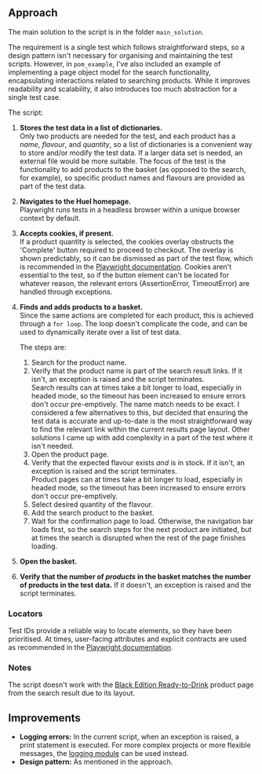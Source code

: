 ## Approach
The main solution to the script is in the folder `main_solution`.

The requirement is a single test which follows straightforward steps, so a design pattern isn't necessary for organising and maintaining the test scripts. However, in `pom_example`, I've also included an example of implementing a page object model for the search functionality, encapsulating interactions related to searching products. While it improves readability and scalability, it also introduces too much abstraction for a single test case.

The script:
1. **Stores the test data in a list of dictionaries.**  
Only two products are needed for the test, and each product has a *name*, *flavour*, and *quantity*, so a list of dictionaries is a convenient way to store and/or modify the test data. If a larger data set is needed, an external file would be more suitable.
The focus of the test is the functionality to add products to the basket (as opposed to the search, for example), so specific product names and flavours are provided as part of the test data.
2. **Navigates to the Huel homepage.**  
Playwright runs tests in a headless browser within a unique browser context by default.
3. **Accepts cookies, if present.**  
	If a product quantity is selected, the cookies overlay obstructs the 'Complete' button required to proceed to checkout.
	The overlay is shown predictably, so it can be dismissed as part of the test flow, which is recommended in the [Playwright documentation](https://playwright.dev/python/docs/api/class-page#page-add-locator-handler).
	Cookies aren't essential to the test, so if the button element can't be located for whatever reason, the relevant errors (AssertionError, TimeoutError) are handled through exceptions.
4. **Finds and adds products to a basket.**  
	Since the same actions are completed for each product, this is achieved through a `for loop`. The loop doesn't complicate the code, and can be used to dynamically iterate over a list of test data.
	
	The steps are:
	1. Search for the product name.  
	2. Verify that the product name is part of the search result links. If it isn't, an exception is raised and the script terminates.  
	  Search results can at times take a bit longer to load, especially in headed mode, so the timeout has been increased to ensure errors don't occur pre-emptively. 
	  The name match needs to be exact. I considered a few alternatives to this, but decided that ensuring the test data is accurate and up-to-date is the most straightforward way to find the relevant link within the current results page layout. Other solutions I came up with add complexity in a part of the test where it isn't needed.
	1. Open the product page.  
	2. Verify that the expected flavour exists *and* is in stock. If it isn't, an exception is raised and the script terminates.  
	  Product pages can at times take a bit longer to load, especially in headed mode, so the timeout has been increased to ensure errors don't occur pre-emptively.  
	5. Select desired quantity of the flavour.  
	6. Add the search product to the basket.  
	7. Wait for the confirmation page to load. Otherwise, the navigation bar loads first, so the search steps for the next product are initiated, but at times the search is disrupted when the rest of the page finishes loading.  
5. **Open the basket.**  
6. **Verify that the number of *products* in the basket matches the number of products in the test data.** If it doesn't, an exception is raised and the script terminates.  

### Locators
Test IDs provide a reliable way to locate elements, so they have been prioritised. At times, user-facing attributes and explicit contracts are used as recommended in the [Playwright documentation](https://playwright.dev/docs/locators).

### Notes
The script doesn't work with the [Black Edition Ready-to-Drink](https://huel.com/products/huel-black-edition-ready-to-drink?_pos=1&_sid=fb33d8ec6&_ss=r) product page from the search result due to its layout.

## Improvements
- **Logging errors:** In the current script, when an exception is raised, a print statement is executed. For more complex projects or more flexible messages, the [logging module](https://docs.python.org/3/library/logging.html) can be used instead.  
- **Design pattern:** As mentioned in the approach.
